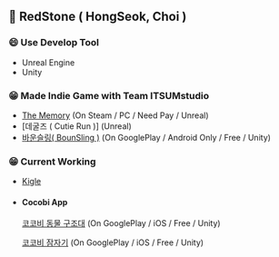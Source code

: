 ## 👋 RedStone ( HongSeok, Choi )

### 😄 Use Develop Tool 
- Unreal Engine
- Unity

### 😁 Made Indie Game with Team ITSUMstudio
- [The Memory](https://store.steampowered.com/app/946380/TheMemory/)  (On Steam / PC / Need Pay / Unreal)
- [데굴즈 ( Cutie Run )] (Unreal)
- [바운슬링( BounSling )](https://play.google.com/store/apps/details?id=com.TNPC.BounSling) (On GooglePlay / Android Only / Free / Unity)

### 😁 Current Working
- [Kigle](https://kigle.co.kr/)
- #### Cocobi App
  [코코비 동물 구조대](https://play.google.com/store/apps/details?id=com.kigle.cocobi.animalrescue) (On GooglePlay / iOS / Free / Unity)

  [코코비 잠자기](https://play.google.com/store/apps/details?id=com.kigle.cocobi.goodnight&hl=ko&gl=US) (On GooglePlay / iOS / Free / Unity)
<!--
**baw6114/baw6114** is a ✨ _special_ ✨ repository because its `README.md` (this file) appears on your GitHub profile.

Here are some ideas to get you started:

- 🔭 I’m currently working on ...
- 🌱 I’m currently learning ...
- 👯 I’m looking to collaborate on ...
- 🤔 I’m looking for help with ...
- 💬 Ask me about ...
- 📫 How to reach me: ...
- 😄 Pronouns: ...
- ⚡ Fun fact: ...
-->
